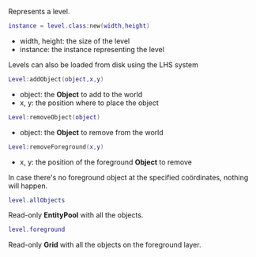 Represents a level.


```Lua
instance = level.class:new(width,height)
```
- width, height: the size of the level
- instance: the instance representing the level

Levels can also be loaded from disk using the LHS system

```Lua
Level:addObject(object,x,y)
```
- object: the __Object__ to add to the world
- x, y: the position where to place the object

```Lua
Level:removeObject(object)
```
- object: the __Object__ to remove from the world

```Lua
Level:removeForeground(x,y)
```
- x, y: the position of the foreground __Object__ to remove

In case there's no foreground object at the specified coördinates, nothing will happen.

```Lua
level.allObjects
```
Read-only __EntityPool__ with all the objects.

```Lua
level.foreground
```
Read-only __Grid__ with all the objects on the foreground layer.
